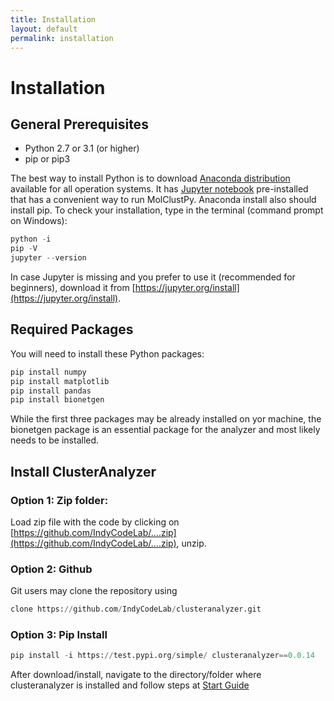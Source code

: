 ```yaml
---
title: Installation
layout: default
permalink: installation
---
```


# Installation

## General Prerequisites
  - Python 2.7 or 3.1 (or higher) 
  - pip or pip3

The best way to install Python is to download [Anaconda distribution](https://www.anaconda.com/products/distribution) available for all operation systems. It has [Jupyter notebook](https://jupyter.org/) pre-installed that has a convenient way to run MolClustPy. Anaconda install also should install pip. To check your installation, type in the terminal (command prompt on Windows):
```python
python -i
pip -V
jupyter --version 
```
In case Jupyter is missing and you prefer to use it (recommended for beginners), download it from [https://jupyter.org/install](https://jupyter.org/install).

## Required Packages

You will need to install these Python packages:
```python
pip install numpy
pip install matplotlib
pip install pandas
pip install bionetgen
```
While the first three packages may be already installed on yor machine, the bionetgen package is an essential package for the analyzer and most likely needs to be installed.

## Install ClusterAnalyzer 

### Option 1: Zip folder: 

Load zip file with the code by clicking on [https://github.com/IndyCodeLab/....zip](https://github.com/IndyCodeLab/....zip), unzip.

### Option 2: Github

Git users may clone the repository using 
```python
clone https://github.com/IndyCodeLab/clusteranalyzer.git
```

### Option 3: Pip Install

```python
pip install -i https://test.pypi.org/simple/ clusteranalyzer==0.0.14
```
 
 After download/install, navigate to the directory/folder where clusteranalyzer is installed and follow steps at [Start Guide](/quickstart)
 

